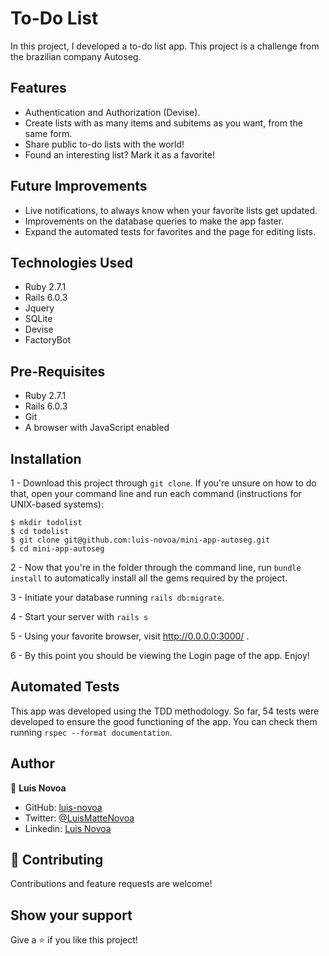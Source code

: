 # To-Do List

In this project, I developed a to-do list app. This project is a challenge from the brazilian company Autoseg.

## Features
- Authentication and Authorization (Devise).
- Create lists with as many items and subitems as you want, from the same form.
- Share public to-do lists with the world!
- Found an interesting list? Mark it as a favorite!

## Future Improvements
- Live notifications, to always know when your favorite lists get updated.
- Improvements on the database queries to make the app faster.
- Expand the automated tests for favorites and the page for editing lists.

## Technologies Used
- Ruby 2.7.1
- Rails 6.0.3
- Jquery
- SQLite
- Devise
- FactoryBot

## Pre-Requisites
- Ruby 2.7.1
- Rails 6.0.3
- Git
- A browser with JavaScript enabled

## Installation

1 - Download this project through `git clone`. If you're unsure on how to do that, open your command line and run each command (instructions for UNIX-based systems):

```
$ mkdir todolist
$ cd todolist
$ git clone git@github.com:luis-novoa/mini-app-autoseg.git
$ cd mini-app-autoseg
```

2 - Now that you're in the folder through the command line, run `bundle install` to automatically install all the gems required by the project.

3 - Initiate your database running `rails db:migrate`.

4 - Start your server with `rails s`

5 - Using your favorite browser, visit http://0.0.0.0:3000/ .

6 - By this point you should be viewing the Login page of the app. Enjoy!

## Automated Tests

This app was developed using the TDD methodology. So far, 54 tests were developed to ensure the good functioning of the app. You can check them running `rspec --format documentation`.

## Author

👤 **Luis Novoa**

- GitHub: [luis-novoa](https://github.com/luis-novoa)
- Twitter: [@LuisMatteNovoa](https://twitter.com/LuisMatteNovoa)
- Linkedin: [Luis Novoa](https://www.linkedin.com/in/luismattenovoa/)

## 🤝 Contributing

Contributions and feature requests are welcome!

## Show your support

Give a ⭐️ if you like this project!